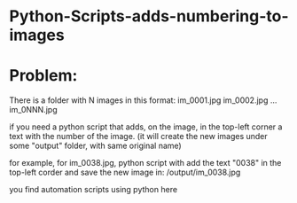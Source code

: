 # Python-Scripts-adds-numbering-to-images

# Problem:
There is a folder with N images in this format:
im_0001.jpg
im_0002.jpg
...
im_0NNN.jpg

if you need a python script that adds, on the image, in the top-left corner a text with the number of the image.
(it will create the new images under some "output" folder, with same original name)

for example, for im_0038.jpg, python script with add the text "0038" in the top-left corder and save the new image in:
/output/im_0038.jpg

you find automation scripts using python here


